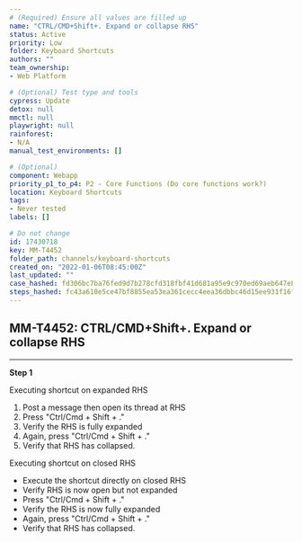 ```yaml
---
# (Required) Ensure all values are filled up
name: "CTRL/CMD+Shift+. Expand or collapse RHS"
status: Active
priority: Low
folder: Keyboard Shortcuts
authors: ""
team_ownership: 
- Web Platform

# (Optional) Test type and tools
cypress: Update
detox: null
mmctl: null
playwright: null
rainforest: 
- N/A
manual_test_environments: []

# (Optional)
component: Webapp
priority_p1_to_p4: P2 - Core Functions (Do core functions work?)
location: Keyboard Shortcuts
tags: 
- Never tested
labels: []

# Do not change
id: 17430718
key: MM-T4452
folder_path: channels/keyboard-shortcuts
created_on: "2022-01-06T08:45:00Z"
last_updated: ""
case_hashed: fd306bc7ba76fed9d7b278cfd318fbf41d681a95e9c970ed69aeb647e8bef3c60558e1370e345dbabe8dc95b1537893f
steps_hashed: fc43a610e5ce47bf8855ea53ea361cecc4eea36dbbc46d15ee931f16fd85c3ce821456eee23d44198fc570c67ab6dd43
---
```


## MM-T4452: CTRL/CMD+Shift+. Expand or collapse RHS

---

**Step 1**

Executing shortcut on expanded RHS

1. Post a message then open its thread at RHS
2. Press "Ctrl/Cmd + Shift + ."
3. Verify the RHS is fully expanded
4. Again, press "Ctrl/Cmd + Shift + ."
5. Verify that RHS has collapsed.

Executing shortcut on closed RHS

- Execute the shortcut directly on closed RHS
- Verify RHS is now open but not expanded
- Press "Ctrl/Cmd + Shift + ."
- Verify the RHS is now fully expanded
- Again, press "Ctrl/Cmd + Shift + ."
- Verify that RHS has collapsed.

